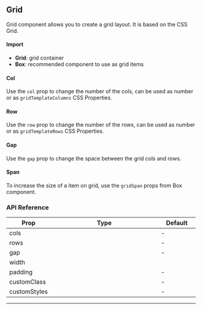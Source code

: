 ## Grid

Grid component allows you to create a grid layout. It is based on the CSS Grid.

<div>
	<LeSourceButton url="https://github.com/hiimlex/leux/tree/main/src/components/Grid"></LeSourceButton>
</div>

#### Import

<div>
	<GridImportPreview></GridImportPreview>
</div>

- **Grid**: grid container
- **Box**: recommended component to use as grid items

#### Col

Use the `col` prop to change the number of the cols, can be used as number or as `gridTemplateColumns` CSS Properties.

<div>
	<GridColPreview></GridColPreview>
</div>

#### Row

Use the `row` prop to change the number of the rows, can be used as number or as `gridTemplateRows` CSS Properties.

<div>
	<GridRowPreview></GridRowPreview>
</div>

#### Gap

Use the `gap` prop to change the space between the grid cols and rows.

<div>
	<GridGapPreview></GridGapPreview>
</div>

#### Span

To increase the size of a item on grid, use the `gridSpan` props from <NavLink to="/layout/box">Box component</NavLink>.

<div>
	<GridSpanPreview></GridSpanPreview>
</div>

### API Reference

<div>
<table width="100%" border="0">
<thead>
<tr>
<th width="10%">Prop</th>
<th>Type</th>
<th width="20%">Default</th>
</tr>
</thead>
<tbody>
<tr>
<td>cols</td>
<td><Code language="jsx" children="React.CSSProperties['gridTemplateColumns']"></Code></td>
<td width="20%">-</td>
</tr>
<tr>
<td>rows</td>
<td><Code language="jsx" children="React.CSSProperties['gridTemplateRows']"></Code></td>
<td>-</td>
</tr>
<tr>
<td>gap</td>
<td><Code language="jsx" children="{ 'col': React.CSSProperties['columnGap'], 'row': React.CSSProperties['rowGap'] }"></Code></td>
<td>-</td>
</tr>
<tr>
<td>width</td>
<td><Code language="jsx" children="React.CSSProperties['width']"></Code></td>
<td><Code language="jsx" children="'100%'"></Code></td>
</tr>
<tr>
<td>padding</td>
<td><Code language="jsx" children="React.CSSProperties['padding']"></Code></td>
<td>-</td>
</tr>
<tr>
<td>customClass</td>
<td><Code children="'string'" language="jsx"></Code></td>
<td>-</td>
</tr>
<tr>
<td>customStyles</td>
<td><Code children="React.CSSProperties" language="jsx"></Code></td>
<td>-</td>
</tr>
</tbody>
</table>
</div>

<hr />
